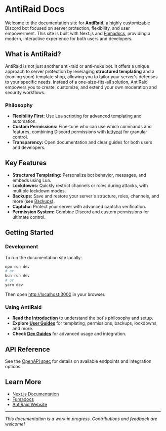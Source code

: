# AntiRaid Docs

Welcome to the documentation site for **AntiRaid**, a highly customizable Discord bot focused on server protection, flexibility, and user empowerment. This site is built with Next.js and [Fumadocs](https://fumadocs.vercel.app), providing a modern, interactive experience for both users and developers.

## What is AntiRaid?

AntiRaid is not just another anti-raid or anti-nuke bot. It offers a unique approach to server protection by leveraging **structured templating** and a (coming soon) template shop, allowing you to tailor your server's defenses to your specific needs. Instead of a one-size-fits-all solution, AntiRaid empowers you to create, customize, and extend your own moderation and security workflows.

### Philosophy
- **Flexibility First:** Use Lua scripting for advanced templating and automation.
- **Custom Permissions:** Fine-tune who can use which commands and features, combining Discord permissions with [kittycat](https://github.com/InfinityBotList/kittycat) for granular control.
- **Transparency:** Open documentation and clear guides for both users and developers.

## Key Features
- **Structured Templating:** Personalize bot behavior, messages, and embeds using Lua.
- **Lockdowns:** Quickly restrict channels or roles during attacks, with multiple lockdown modes.
- **Backups:** Save and restore your server's structure, roles, channels, and more (see [Backups](https://docs.antiraid.xyz/docs/user/backups/README.md)).
- **Captcha:** Protect your server with advanced captcha verification.
- **Permission System:** Combine Discord and custom permissions for ultimate control.

## Getting Started

### Development
To run the documentation site locally:

```bash
npm run dev
# or
bun run dev
# or
yarn dev
```

Then open [http://localhost:3000](http://localhost:3000) in your browser.

### Using AntiRaid
- **Read the [Introduction](https://docs.antiraid.xyz/docs/README.md)** to understand the bot's philosophy and setup.
- **Explore [User Guides](https://docs.antiraid.xyz/docs/user/)** for templating, permissions, backups, lockdowns, and more.
- **Check [Dev Guides](https://docs.antiraid.xyz/docs/dev/)** for advanced usage and integration.

## API Reference
See the [OpenAPI spec](https://docs.antiraid.xyz/openapi.json) for details on available endpoints and integration options.

## Learn More
- [Next.js Documentation](https://nextjs.org/docs)
- [Fumadocs](https://fumadocs.vercel.app)
- [AntiRaid Website](https://antiraid.xyz)

---


*This documentation is a work in progress. Contributions and feedback are welcome!*
